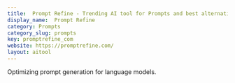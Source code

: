 ```yaml
---
title:  Prompt Refine - Trending AI tool for Prompts and best alternatives
display_name:  Prompt Refine
category: Prompts
category_slug: prompts
key: promptrefine_com
website: https://promptrefine.com/
layout: aitool
---
```


Optimizing prompt generation for language models.
